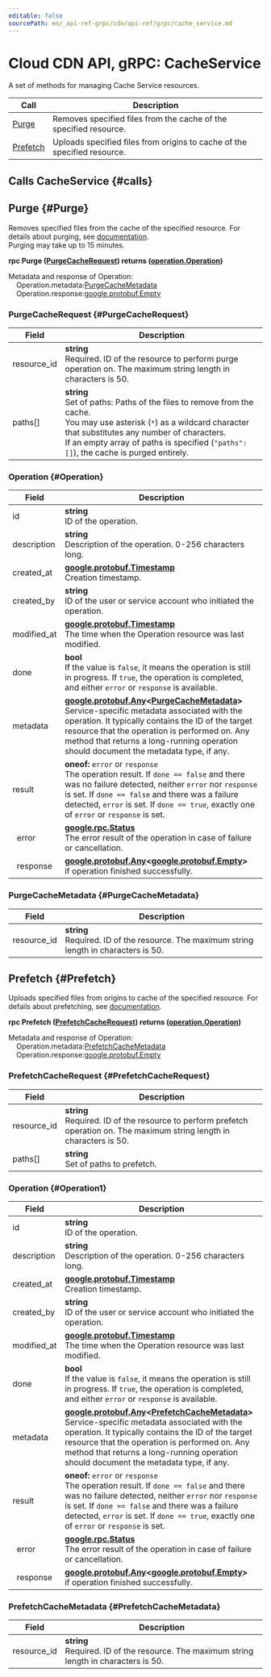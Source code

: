```yaml
---
editable: false
sourcePath: en/_api-ref-grpc/cdn/api-ref/grpc/cache_service.md
---
```


# Cloud CDN API, gRPC: CacheService

A set of methods for managing Cache Service resources.

| Call | Description |
| --- | --- |
| [Purge](#Purge) | Removes specified files from the cache of the specified resource. |
| [Prefetch](#Prefetch) | Uploads specified files from origins to cache of the specified resource. |

## Calls CacheService {#calls}

## Purge {#Purge}

Removes specified files from the cache of the specified resource. For details about purging, see [documentation](/docs/cdn/concepts/caching#purge). <br>Purging may take up to 15 minutes.

**rpc Purge ([PurgeCacheRequest](#PurgeCacheRequest)) returns ([operation.Operation](#Operation))**

Metadata and response of Operation:<br>
	&nbsp;&nbsp;&nbsp;&nbsp;Operation.metadata:[PurgeCacheMetadata](#PurgeCacheMetadata)<br>
	&nbsp;&nbsp;&nbsp;&nbsp;Operation.response:[google.protobuf.Empty](https://developers.google.com/protocol-buffers/docs/reference/google.protobuf#google.protobuf.Empty)<br>

### PurgeCacheRequest {#PurgeCacheRequest}

Field | Description
--- | ---
resource_id | **string**<br>Required. ID of the resource to perform purge operation on. The maximum string length in characters is 50.
paths[] | **string**<br>Set of paths: Paths of the files to remove from the cache. <br>You may use asterisk (`*`) as a wildcard character that substitutes any number of characters. <br>If an empty array of paths is specified (`"paths": []`), the cache is purged entirely. 


### Operation {#Operation}

Field | Description
--- | ---
id | **string**<br>ID of the operation. 
description | **string**<br>Description of the operation. 0-256 characters long. 
created_at | **[google.protobuf.Timestamp](https://developers.google.com/protocol-buffers/docs/reference/google.protobuf#timestamp)**<br>Creation timestamp. 
created_by | **string**<br>ID of the user or service account who initiated the operation. 
modified_at | **[google.protobuf.Timestamp](https://developers.google.com/protocol-buffers/docs/reference/google.protobuf#timestamp)**<br>The time when the Operation resource was last modified. 
done | **bool**<br>If the value is `false`, it means the operation is still in progress. If `true`, the operation is completed, and either `error` or `response` is available. 
metadata | **[google.protobuf.Any](https://developers.google.com/protocol-buffers/docs/proto3#any)<[PurgeCacheMetadata](#PurgeCacheMetadata)>**<br>Service-specific metadata associated with the operation. It typically contains the ID of the target resource that the operation is performed on. Any method that returns a long-running operation should document the metadata type, if any. 
result | **oneof:** `error` or `response`<br>The operation result. If `done == false` and there was no failure detected, neither `error` nor `response` is set. If `done == false` and there was a failure detected, `error` is set. If `done == true`, exactly one of `error` or `response` is set.
&nbsp;&nbsp;error | **[google.rpc.Status](https://cloud.google.com/tasks/docs/reference/rpc/google.rpc#status)**<br>The error result of the operation in case of failure or cancellation. 
&nbsp;&nbsp;response | **[google.protobuf.Any](https://developers.google.com/protocol-buffers/docs/proto3#any)<[google.protobuf.Empty](https://developers.google.com/protocol-buffers/docs/reference/google.protobuf#google.protobuf.Empty)>**<br>if operation finished successfully. 


### PurgeCacheMetadata {#PurgeCacheMetadata}

Field | Description
--- | ---
resource_id | **string**<br>Required. ID of the resource. The maximum string length in characters is 50.


## Prefetch {#Prefetch}

Uploads specified files from origins to cache of the specified resource. For defails about prefetching, see [documentation](/docs/cdn/concepts/caching#prefetch).

**rpc Prefetch ([PrefetchCacheRequest](#PrefetchCacheRequest)) returns ([operation.Operation](#Operation1))**

Metadata and response of Operation:<br>
	&nbsp;&nbsp;&nbsp;&nbsp;Operation.metadata:[PrefetchCacheMetadata](#PrefetchCacheMetadata)<br>
	&nbsp;&nbsp;&nbsp;&nbsp;Operation.response:[google.protobuf.Empty](https://developers.google.com/protocol-buffers/docs/reference/google.protobuf#google.protobuf.Empty)<br>

### PrefetchCacheRequest {#PrefetchCacheRequest}

Field | Description
--- | ---
resource_id | **string**<br>Required. ID of the resource to perform prefetch operation on. The maximum string length in characters is 50.
paths[] | **string**<br>Set of paths to prefetch. 


### Operation {#Operation1}

Field | Description
--- | ---
id | **string**<br>ID of the operation. 
description | **string**<br>Description of the operation. 0-256 characters long. 
created_at | **[google.protobuf.Timestamp](https://developers.google.com/protocol-buffers/docs/reference/google.protobuf#timestamp)**<br>Creation timestamp. 
created_by | **string**<br>ID of the user or service account who initiated the operation. 
modified_at | **[google.protobuf.Timestamp](https://developers.google.com/protocol-buffers/docs/reference/google.protobuf#timestamp)**<br>The time when the Operation resource was last modified. 
done | **bool**<br>If the value is `false`, it means the operation is still in progress. If `true`, the operation is completed, and either `error` or `response` is available. 
metadata | **[google.protobuf.Any](https://developers.google.com/protocol-buffers/docs/proto3#any)<[PrefetchCacheMetadata](#PrefetchCacheMetadata)>**<br>Service-specific metadata associated with the operation. It typically contains the ID of the target resource that the operation is performed on. Any method that returns a long-running operation should document the metadata type, if any. 
result | **oneof:** `error` or `response`<br>The operation result. If `done == false` and there was no failure detected, neither `error` nor `response` is set. If `done == false` and there was a failure detected, `error` is set. If `done == true`, exactly one of `error` or `response` is set.
&nbsp;&nbsp;error | **[google.rpc.Status](https://cloud.google.com/tasks/docs/reference/rpc/google.rpc#status)**<br>The error result of the operation in case of failure or cancellation. 
&nbsp;&nbsp;response | **[google.protobuf.Any](https://developers.google.com/protocol-buffers/docs/proto3#any)<[google.protobuf.Empty](https://developers.google.com/protocol-buffers/docs/reference/google.protobuf#google.protobuf.Empty)>**<br>if operation finished successfully. 


### PrefetchCacheMetadata {#PrefetchCacheMetadata}

Field | Description
--- | ---
resource_id | **string**<br>Required. ID of the resource. The maximum string length in characters is 50.


